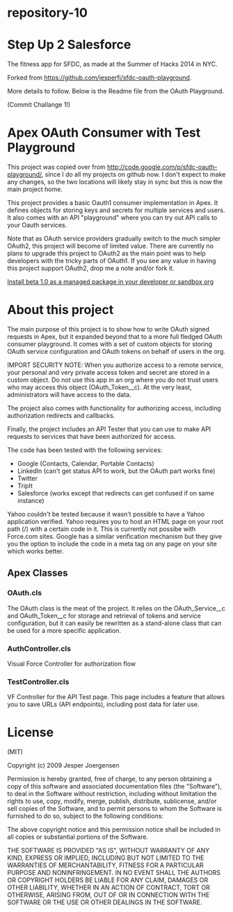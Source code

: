 repository-10
=============

# Step Up 2 Salesforce

The fitness app for SFDC, as made at the Summer of Hacks 2014 in NYC.

Forked from <https://github.com/jesperfj/sfdc-oauth-playground>.

More details to follow. Below is the Readme file from the OAuth Playground.

(Commit Challange 1!)


# Apex OAuth Consumer with Test Playground

This project was copied over from <http://code.google.com/p/sfdc-oauth-playground/>, since I do all my projects on github now. I don't expect to make any changes, so the two locations will likely stay in sync but this is now the main project home.

This project provides a basic Oauth1 consumer implementation in Apex. It defines objects for storing keys and secrets for multiple services and users. It also comes with an API "playground" where you can try out API calls to your Oauth services.

Note that as OAuth service providers gradually switch to the much simpler OAuth2, this project will become of limited value. There are currently no plans to upgrade this project to OAuth2 as the main point was to help developers with the tricky parts of OAuth1. If you see any value in having this project support OAuth2, drop me a note and/or fork it.

[Install beta 1.0 as a managed package in your developer or sandbox org](https://login.salesforce.com/?startURL=%2Fpackaging%2FinstallPackage.apexp%3Fp0%3D04tA0000000D8Zk)

# About this project

The main purpose of this project is to show how to write OAuth signed requests in Apex, but it expanded beyond that to a more full fledged OAuth consumer playground. It comes with a set of custom objects for storing OAuth service configuration and OAuth tokens on behalf of users in the org.

IMPORT SECURITY NOTE: When you authorize access to a remote service, your personal and very private access token and secret are stored in a custom object. Do not use this app in an org where you do not trust users who may access this object (OAuth\_Token\_\_c). At the very least, administrators will have access to the data.

The project also comes with functionality for authorizing access, including authorization redirects and callbacks.

Finally, the project includes an API Tester that you can use to make API requests to services that have been authorized for access.

The code has been tested with the following services:

* Google (Contacts, Calendar, Portable Contacts)
* LinkedIn (can't get status API to work, but the OAuth part works fine)
* Twitter
* TripIt
* Salesforce (works except that redirects can get confused if on same instance)

Yahoo couldn't be tested because it wasn't possible to have a Yahoo application verified. Yahoo requires you to host an HTML page on your root path (/) with a certain code in it. This is currently not possibe with Force.com sites. Google has a similar verification mechanism but they give you the option to include the code in a meta tag on any page on your site which works better.

## Apex Classes

### OAuth.cls

The OAuth class is the meat of the project. It relies on the OAuth\_Service\_\_c and OAuth\_Token\_\_c for storage and retrieval of tokens and service configuration, but it can easily be rewritten as a stand-alone class that can be used for a more specific application.

### AuthController.cls

Visual Force Controller for authorization flow

### TestController.cls

VF Controller for the API Test page. This page includes a feature that allows you to save URLs (API endpoints), including post data for later use.

# License

(MIT)

Copyright (c) 2009 Jesper Joergensen

Permission is hereby granted, free of charge, to any person obtaining a copy
of this software and associated documentation files (the "Software"), to deal
in the Software without restriction, including without limitation the rights
to use, copy, modify, merge, publish, distribute, sublicense, and/or sell
copies of the Software, and to permit persons to whom the Software is
furnished to do so, subject to the following conditions:

The above copyright notice and this permission notice shall be included in
all copies or substantial portions of the Software.

THE SOFTWARE IS PROVIDED "AS IS", WITHOUT WARRANTY OF ANY KIND, EXPRESS OR
IMPLIED, INCLUDING BUT NOT LIMITED TO THE WARRANTIES OF MERCHANTABILITY,
FITNESS FOR A PARTICULAR PURPOSE AND NONINFRINGEMENT. IN NO EVENT SHALL THE
AUTHORS OR COPYRIGHT HOLDERS BE LIABLE FOR ANY CLAIM, DAMAGES OR OTHER
LIABILITY, WHETHER IN AN ACTION OF CONTRACT, TORT OR OTHERWISE, ARISING FROM,
OUT OF OR IN CONNECTION WITH THE SOFTWARE OR THE USE OR OTHER DEALINGS IN
THE SOFTWARE.
